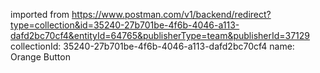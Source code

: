 imported from https://www.postman.com/v1/backend/redirect?type=collection&id=35240-27b701be-4f6b-4046-a113-dafd2bc70cf4&entityId=64765&publisherType=team&publisherId=37129
collectionId: 35240-27b701be-4f6b-4046-a113-dafd2bc70cf4
name: Orange Button
